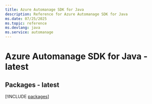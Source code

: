 ```yaml
---
title: Azure Automanage SDK for Java
description: Reference for Azure Automanage SDK for Java
ms.date: 07/25/2025
ms.topic: reference
ms.devlang: java
ms.service: automanage
---
```

# Azure Automanage SDK for Java - latest
## Packages - latest
[!INCLUDE [packages](automanage-index.md)]